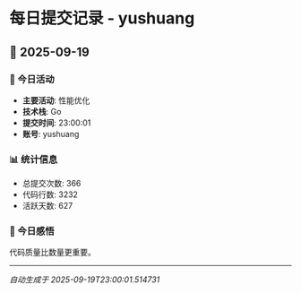 # 每日提交记录 - yushuang

## 📅 2025-09-19

### 🎯 今日活动
- **主要活动**: 性能优化
- **技术栈**: Go
- **提交时间**: 23:00:01
- **账号**: yushuang

### 📊 统计信息
- 总提交次数: 366
- 代码行数: 3232
- 活跃天数: 627

### 💭 今日感悟
代码质量比数量更重要。

---
*自动生成于 2025-09-19T23:00:01.514731*
